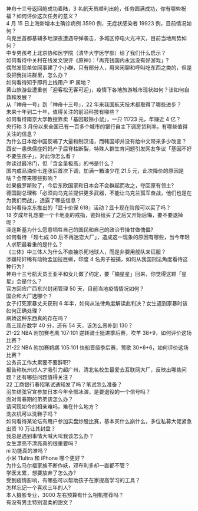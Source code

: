 神舟十三号返回舱成功着陆，3 名航天员顺利出舱，任务圆满成功，你有哪些祝福？如何评价这次任务的意义？  
4 月 15 日上海新增本土确诊病例 3590 例、无症状感染者 19923 例，目前情况如何？  
乌克兰首都基辅多地深夜遭遇导弹袭击，多城区停电火光冲天，目前当地局势如何？  
中专男孩考上北京协和医学院（清华大学医学部）给了我们什么启示？  
如何看待中关村在线发文锐评《原神》：「再充钱国内永远没有好游戏」?  
偶然发现单位同事建了个小群，只有部分人，用来闲聊和呼叫吃东西之类的，但是没把我拉进群里，怎么办？  
如何看待知乎即将上线用户 IP 属地？  
黄山旅游业遭重创「迎客松无客可迎」，疫情下各地旅游城市现状如何？该如何自救和发展？  
从「神舟一号」到「神舟十三号」，22 年来我国航天技术都取得了哪些进步？  
未来十年到二十年，值得关注的前沿科技有哪些？  
如何看待南京大学教授靠卖「基因敲除小鼠」，一只 11723 元，年赚近 4 亿？  
央行称 3 月份以来全国已有一百多个城市的银行自主下调房贷利率，有哪些值得关注的信息？  
为什么日本给中国反哺了大量和制汉语，而韩国却并没有给中文带来多少改变？  
西安一患侏儒症妈妈产子后脊柱断裂，特殊人群生育问题引发网友争议「基因不好不要生孩子」，对此你怎么看？  
你读过最冷门，但「含金量极高」的书是什么？  
国内成品油价七连涨后首次下调，加满一箱油少花 21.5 元，此次降价的原因是啥？会带来哪些影响？  
如果俄罗斯败了，今后东欧国家和日本会不会群起而攻之，夺回原有领土?  
德国副总理称「必须向乌克兰提供更多武器，不能让乌克兰孤军奋战，他们也是在为我们而战」，透露了哪些信息？  
如何看待京东推出的「显卡价保 618」活动？显卡现在阶段可以买了吗？  
18 岁成年礼想要一个卡地亚的戒指，爸妈给买了之后又开始后悔，要不要退掉呢？  
泽连斯基为什么愿意牺牲自己的国民和自己的政治节操甘做傀儡?  
如何看待 「超七成 00 后不再迷恋大厂」，造成这一现象的原因有哪些，当今年轻人求职最看重的是什么？  
《三体》中三体人为什么不直接杀死地球人，而是非要用舰队来征服？  
涉嫌轮奸稀有动物孟加拉巨蜥，印度 4 名男子被捕，如何从我国刑法角度看待这种行为?  
神舟十三号航天员王亚平和女儿做了约定，要「摘星星」回来，你觉得这颗「星星」会是什么？  
官方回应广西东兴封闭管理 50 天，目前当地疫情情况如何？  
国企和大厂选哪个？  
女子打死家暴丈夫获刑 6 年半，如何从法律角度解读此判决？女生遇到家暴时该如何正确处理？  
病娇这种东西真的存在吗？  
高三现在数学 40 分，还有 54 天，该怎么恶补到 130？  
21-22 NBA 附加赛老鹰 107:101 逆转骑士挺进季后赛，吹羊 38+9，如何评价这场比赛？  
21-22 NBA 附加赛鹈鹕 105:101 快船晋级季后赛，莺歌 30+6+6，如何评价这场比赛？  
公务员工作太累要不要辞职?  
报告称杭州对人才吸引力超广州，清北名校生最爱去互联网大厂，反映出哪些问题？还有哪些问题值得关注？  
22 工商银行春招笔试通知发了吗？笔试怎么准备？  
羽生结弦官宣参加日本今年全部冰演，是要退役的一个信号吗？  
面对青春期的弟弟该怎么办？  
请问现如今的相亲难吗，难在什么地方？  
洗衣机可以洗鞋子吗？  
如何看待某论坛有用户参加实盘炒股比赛，基本买什么崩什么，多位私募大佬紧急出资 10 万让其封盘？  
我总是遇到事情大喊大叫我该怎么办？  
女生漂亮不漂亮真的很重要吗？  
ni 功能真的准吗？  
小米 11ultra 和 iPhone 哪个更好？  
为什么马尔福家族不断作妖，邓布利多却一直都不管？  
学医太累，想要放弃了怎么办?  
受到疫情影响，有哪些可以帮助孩子在家提高学习的工具？  
怎样忘记一个喜欢三年的人?  
本人摄影专业，3000 左右预算有什么相机推荐吗？  
有没有男主特别温柔的甜文？  
